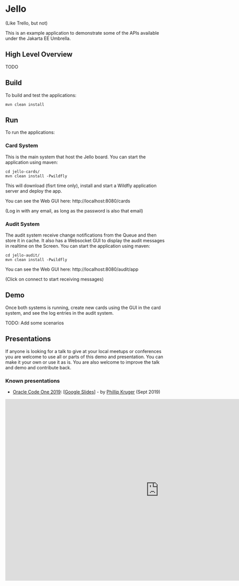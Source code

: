 # Jello
(Like Trello, but not)

This is an example application to demonstrate some of the APIs available under the Jakarta EE Umbrella.

## High Level Overview

TODO

## Build

To build and test the applications:

```shell
mvn clean install
```

## Run

To run the applications:

### Card System
This is the main system that host the Jello board. You can start the application 
using maven:

```shell
cd jello-cards/
mvn clean install -Pwildfly
```

This will download (fisrt time only), install and start a Wildfly application server and deploy the app.

You can see the Web GUI here: http://localhost:8080/cards

(Log in with any email, as long as the password is also that email)

### Audit System
The audit system receive change notifications from the Queue and then store it in cache.
It also has a Websocket GUI to display the audit messages in realtime on the Screen.
You can start the application using maven:

```shell
cd jello-audit/
mvn clean install -Pwildfly
```

You can see the Web GUI here: http://localhost:8080/audit/app

(Click on connect to start receiving messages)

## Demo

Once both systems is running, create new cards using the GUI in the card system, and see the log entries in the audit system.

TODO: Add some scenarios

## Presentations

If anyone is looking for a talk to give at your local meetups or conferences you are welcome to use all or parts of this demo and presentation. 
You can make it your own or use it as is. You are also welcome to improve the talk and demo and contribute back.

### Known presentations

* [Oracle Code One 2019](https://www.oracle.com/code-one/):  [[Google Slides](http://bit.ly/jakartaee-slides)] - by [Phillip Kruger](https://twitter.com/phillipkruger) (Sept 2019)

<iframe src="https://docs.google.com/presentation/d/e/2PACX-1vQuc9ez8WLZfdkO8YgqRfo4erP2hBfnF_cgA3TikkrSIRoDJQDeP8IreNDj12NDOILGKzPtIy1jVo3-/embed?start=true&loop=true&delayms=3000" 
        frameborder="0" 
        width="960" 
        height="569" 
        allowfullscreen="true" 
        mozallowfullscreen="true" 
        webkitallowfullscreen="true">
</iframe>